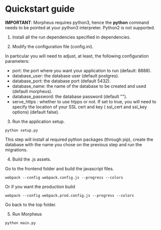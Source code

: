 # Quickstart guide
 
 **IMPORTANT**: Morpheus requires python3, hence the **python** command needs to be pointed at your python3 interpreter. Python2 is not supported.
 
 1) Install all the run dependencies specified in dependencies.
 
 2) Modify the configuration file (config.ini). 
 
 In particular you will need to adjust, at least, the following configuration parameters:
 
  - port: the port where you want your application to run (default: 8888).
  - database_user: the database user (default postgres).
  - database_port: the database port (default 5432).
  - database_name: the name of the database to be created and used (default morpheus).
  - database_password: the database password (default "").
  - serve_https : whether to use htpps or not. If set to true, you will need to specify the location of your SSL cert and key ( ssl_cert and ssl_key options) (default false).
  
 3) Run the application setup.
  
 ```
 python setup.py
 ```
 
 This step will install al required python packages (through pip), create the database with the name you chose on the previous step and run the migrations.
 
 4) Build the .js assets.
 
 Go to the frontend folder and build the javascript files.
 
 ```
 webpack --config webpack.config.js --progress --colors
 ```
 
 Or if you want the production build

 ```
 webpack --config webpack.prod.config.js --progress --colors
 ```
  
 Go back to the top folder.
 
 5) Run Morpheus
 
 ```
 python main.py
 ```
 